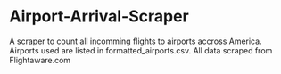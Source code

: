 # Airport-Arrival-Scraper

A scraper to count all incomming flights to airports accross America.
Airports used are listed in formatted_airports.csv.
All data scraped from Flightaware.com
